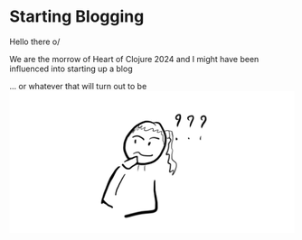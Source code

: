 # Starting Blogging


Hello there o/

We are the morrow of Heart of Clojure 2024 and I might
have been influenced into starting up a blog

... or whatever that will turn out to be
![Hmmm](../img/20240920_hmmm.jpg)


